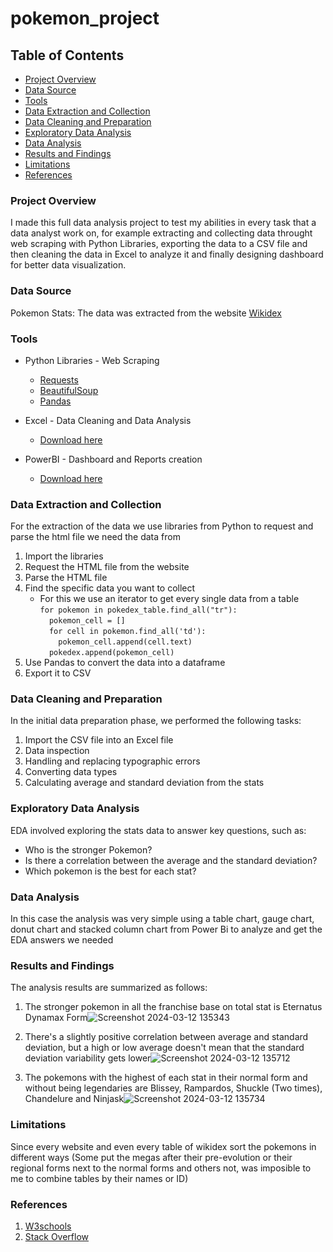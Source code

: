 # pokemon_project

## Table of Contents

- [Project Overview](#project-overview)
- [Data Source](#data-source)
- [Tools](#tools)
- [Data Extraction and Collection](#data-extraction-and-collection)
- [Data Cleaning and Preparation](#data-cleaning-and-preparation)
- [Exploratory Data Analysis](#exploratory-data-analysis)
- [Data Analysis](#data-analysis)
- [Results and Findings](#results-and-findings)
- [Limitations](#limitations)
- [References](#references)
  
### Project Overview

I made this full data analysis project to test my abilities in every task that a data analyst work on, for example extracting and collecting data throught web scraping with Python Libraries, exporting the data to a CSV file and then cleaning the data in Excel to analyze it and finally designing dashboard for better data visualization.

### Data Source

Pokemon Stats: The data was extracted from the website [Wikidex](https://www.wikidex.net/wiki/Lista_de_Pok%C3%A9mon_con_sus_caracter%C3%ADsticas_base)

### Tools

- Python Libraries - Web Scraping 
  - [Requests](https://pypi.org/project/requests/)
  - [BeautifulSoup](https://pypi.org/project/beautifulsoup4/)
  - [Pandas](https://pandas.pydata.org/docs/index.html)

- Excel - Data Cleaning and Data Analysis
  - [Download here](https://microsoft.com)

- PowerBI - Dashboard and Reports creation
  - [Download here](https://www.microsoft.com/en-us/power-platform/products/power-bi)

### Data Extraction and Collection

For the extraction of the data we use libraries from Python to request and parse the html file we need the data from
1. Import the libraries
2. Request the HTML file from the website
3. Parse the HTML file
4. Find the specific data you want to collect
   - For this we use an iterator to get every single data from a table  
``for pokemon in pokedex_table.find_all("tr"):``   
    ``  pokemon_cell = []``  
    ``  for cell in pokemon.find_all('td'):``  
        ``    pokemon_cell.append(cell.text)``  
    ``  pokedex.append(pokemon_cell)``  
6. Use Pandas to convert the data into a dataframe
7. Export it to CSV

### Data Cleaning and Preparation

In the initial data preparation phase, we performed the following tasks:
1. Import the CSV file into an Excel file
2. Data inspection
3. Handling and replacing typographic errors
4. Converting data types
5. Calculating average and standard deviation from the stats

### Exploratory Data Analysis

EDA involved exploring the stats data to answer key questions, such as:

- Who is the stronger Pokemon?
- Is there a correlation between the average and the standard deviation?
- Which pokemon is the best for each stat?

### Data Analysis

In this case the analysis was very simple using a table chart, gauge chart, donut chart and stacked column chart from Power Bi to analyze and get the EDA answers we needed

### Results and Findings

The analysis results are summarized as follows:
1. The stronger pokemon in all the franchise base on total stat is Eternatus Dynamax Form![Screenshot 2024-03-12 135343](https://github.com/yonnyliang/pokemon_project/assets/110066372/6717ffe1-9825-436e-9d54-581e7b126f3c)

2. There's a slightly positive correlation between average and standard deviation, but a high or low average doesn't mean that the standard deviation variability gets lower![Screenshot 2024-03-12 135712](https://github.com/yonnyliang/pokemon_project/assets/110066372/3b8a5668-95b6-4ff1-9941-ae1c850fc9dc)

3. The pokemons with the highest of each stat in their normal form and without being legendaries are Blissey, Rampardos, Shuckle (Two times), Chandelure and Ninjask![Screenshot 2024-03-12 135734](https://github.com/yonnyliang/pokemon_project/assets/110066372/55bcc1dc-a4e2-4575-9e25-1963b3f7a579)


### Limitations

Since every website and even every table of wikidex sort the pokemons in different ways (Some put the megas after their pre-evolution or their regional forms next to the normal forms and others not, was imposible to me to combine tables by their names or ID)

### References

1. [W3schools](https://www.w3schools.com/python/default.asp)
2. [Stack Overflow](https://stackoverflow.com/)


